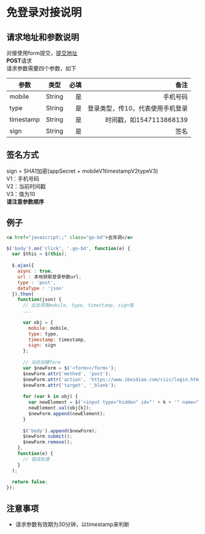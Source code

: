 # 免登录对接说明

## 请求地址和参数说明
对接使用form提交，[提交地址](https://www.ibeidiao.com/ciic/login.htm)<br />
**POST**请求<br />
请求参数需要四个参数，如下

参数|类型|必填|备注
--|:--:|--:|--:
mobile|String|是|手机号码
type|String|是|登录类型，传10，代表使用手机登录
timestamp|String|是|时间戳，如1547113868139
sign|String|是|签名

## 签名方式
sign = SHA1加密(appSecret + mobileV1timestampV2typeV3)<br />
V1：手机号码<br />
V2：当前时间戳<br />
V3：值为10<br />
**请注意参数顺序**

## 例子
```XML
<a href="javascript:;" class="go-bd">去背调</a>
```
```JavaScript
$('body').on('click', '.go-bd', function(e) {
  var $this = $(this);
  
  $.ajax({
    async : true, 
    url : 本地获取登录参数url,
    type : 'post',
    dataType : 'json'
  }).then(
    function(json) {
      // 此处获取mobile, type, timestamp, sign值
      ...
      
      var obj = {
        mobile: mobile,
        type: type,
        timestamp: timestamp,
        sign: sign
      };
      
      // 动态创建form
      var $newForm = $('<form></form>');
      $newForm.attr('method', 'post');
      $newForm.attr('action', 'https://www.ibeidiao.com/ciic/login.htm');
      $newForm.attr('target', '_blank');
			
      for (var k in obj) {
        var newElement = $('<input type="hidden" id="' + k + '" name="' + k + '" />');
        newElement.val(obj[k]);
        $newForm.append(newElement);
      }
      
      $('body').append($newForm);
      $newForm.submit();
      $newForm.remove();
    },
    function(e) {
      // 错误处理
    }
  );
  
  return false;
});
```

## 注意事项
- 请求参数有效期为30分钟，以timestamp来判断

